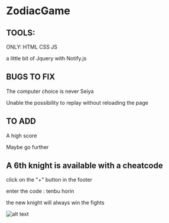 # ZodiacGame

## TOOLS:
ONLY:
HTML
CSS
JS

a little bit of Jquery with Notify.js

## BUGS TO FIX

The computer choice is never Seiya

Unable the possibility to replay without reloading the page

## TO ADD

A high score

Maybe go further

## A 6th knight is available with a cheatcode

click on the "+" button in the footer

enter the code : tenbu horin

the new knight will always win the fights

![alt text](https://github.com/oliviapycz/ProjectZodiacGame/images/illustration.jpg)
